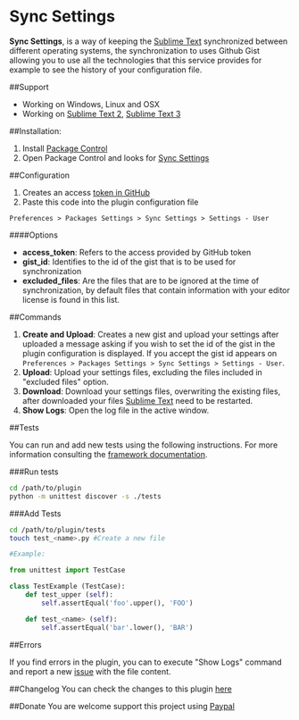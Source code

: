 Sync Settings
===============

**Sync Settings**, is a way of keeping the [Sublime Text](http://sublimetext.com/) synchronized between different operating systems, the synchronization to uses Github Gist allowing you to use all the technologies that this service provides for example to see the history of your configuration file.

##Support

* Working on Windows, Linux and OSX
* Working on [Sublime Text 2](http://sublimetext.com/2), [Sublime Text 3](http://sublimetext.com/3)

##Installation:

1. Install [Package Control](https://packagecontrol.io/installation)
2. Open Package Control and looks for [Sync Settings](https://packagecontrol.io/packages/Sync%20Settings)

##Configuration

1. Creates an access [token in GitHub](https://github.com/settings/tokens)
2. Paste this code into the plugin configuration file

```Preferences > Packages Settings > Sync Settings > Settings - User```

####Options

* **access_token**: Refers to the access provided by GitHub token
* **gist_id**: Identifies to the id of the gist that is to be used for synchronization
* **excluded_files**: Are the files that are to be ignored at the time of synchronization, by default files that contain information with your editor license is found in this list.

##Commands

1. **Create and Upload**: Creates a new gist and upload your settings after uploaded a message asking if you wish to set the id of the gist in the plugin configuration is displayed. If you accept the gist id appears on 
`Preferences > Packages Settings > Sync Settings > Settings - User`.
2. **Upload**: Upload your settings files, excluding the files included in "excluded files" option.
3. **Download**: Download your settings files, overwriting the existing files, after downloaded your files  [Sublime Text](http://www.sublimetext.com) need to be restarted.
4. **Show Logs**: Open the log file in the active window.

##Tests

You can run and add new tests using the following instructions. For more information consulting the [framework documentation](https://docs.python.org/3/library/unittest.html#module-unittest).

###Run tests

```bash
cd /path/to/plugin
python -m unittest discover -s ./tests
```

###Add Tests

```bash
cd /path/to/plugin/tests
touch test_<name>.py #Create a new file
```

```python
#Example:

from unittest import TestCase

class TestExample (TestCase):
	def test_upper (self):
		self.assertEqual('foo'.upper(), 'FOO')

	def test_<name> (self):
		self.assertEqual('bar'.lower(), 'BAR')
```

##Errors

If you find errors in the plugin, you can to execute "Show Logs" command and report a new [issue](https://github.com/mfuentesg/SyncSettings/issues/new) with the file content.

##Changelog
You can check the changes to this plugin [here](CHANGELOG.md)

##Donate
You are welcome support this project using [Paypal](https://www.paypal.com/cgi-bin/webscr?cmd=_s-xclick&hosted_button_id=7XCNSKK5W7DKJ)
